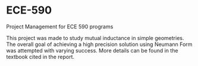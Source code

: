 # ECE-590
Project Management for ECE 590 programs

This project was made to study mutual inductance in simple geometries. The overall goal of achieving a high precision 
solution using Neumann Form was attempted with varying success. More details can be found in the textbook cited in the report.
